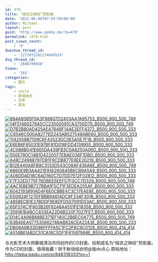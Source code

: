 ```yaml
---
id: 470
title: “结衣之映绘”剪影画
date: '2012-06-04T07:59:59+08:00'
author: Michael
layout: post
guid: 'http://www.gakky.me/?p=470'
permalink: /470.html
post_views_count:
    - '0'
duoshuo_thread_id:
    - '1272072281174049519'
dsq_thread_id:
    - '2696700928'
Views:
    - '355'
categories:
    - 图片
tags:
    - smile
    - 新垣结衣
    - 日本
    - 美女
---
```


[![884A8085F0A3F88807D2403AA7A95753_B500_900_500_749](http://www.yui-aragaki.org/wp-content/uploads/img/884A8085F0A3F88807D2403AA7A95753_B500_900_500_749.jpeg)](http://www.yui-aragaki.org/wp-content/uploads/img/884A8085F0A3F88807D2403AA7A95753_B1280_1280_827_1240.jpeg) [![14F5146027945CC23500591CA3750D79_B500_900_500_749](http://www.yui-aragaki.org/wp-content/uploads/img/14F5146027945CC23500591CA3750D79_B500_900_500_749.jpeg)](http://www.yui-aragaki.org/wp-content/uploads/img/14F5146027945CC23500591CA3750D79_B1280_1280_827_1240.jpeg) [![D7B2B80AD425AEA7648F14AE2EFF4372_B500_900_500_333](http://www.yui-aragaki.org/wp-content/uploads/img/D7B2B80AD425AEA7648F14AE2EFF4372_B500_900_500_333.jpeg)](http://www.yui-aragaki.org/wp-content/uploads/img/D7B2B80AD425AEA7648F14AE2EFF4372_B1280_1280_1240_827.jpeg) [![C6546C000A8277ED243AB527548ABE60_B500_900_500_333](http://www.yui-aragaki.org/wp-content/uploads/img/C6546C000A8277ED243AB527548ABE60_B500_900_500_333.jpeg)](http://www.yui-aragaki.org/wp-content/uploads/img/C6546C000A8277ED243AB527548ABE60_B1280_1280_1240_827.jpeg) [![1142058B7109C6F43523DC0E5A5E7F18_B500_900_500_333](http://www.yui-aragaki.org/wp-content/uploads/img/1142058B7109C6F43523DC0E5A5E7F18_B500_900_500_333.jpeg)](http://www.yui-aragaki.org/wp-content/uploads/img/1142058B7109C6F43523DC0E5A5E7F18_B1280_1280_1240_827.jpeg) [![E6EB6F85031E97BF81D016FDD4139955_B500_900_500_333](http://www.yui-aragaki.org/wp-content/uploads/img/E6EB6F85031E97BF81D016FDD4139955_B500_900_500_333.jpeg)](http://www.yui-aragaki.org/wp-content/uploads/img/E6EB6F85031E97BF81D016FDD4139955_B1280_1280_1240_827.jpeg) [![4C088B041E665DA439FB3C0A8250A06D_B500_900_500_333](http://www.yui-aragaki.org/wp-content/uploads/img/4C088B041E665DA439FB3C0A8250A06D_B500_900_500_333.jpeg)](http://www.yui-aragaki.org/wp-content/uploads/img/4C088B041E665DA439FB3C0A8250A06D_B1280_1280_1240_827.jpeg) [![550E780C14B1D4220077EBAE036F1DBD_B500_900_500_333](http://www.yui-aragaki.org/wp-content/uploads/img/550E780C14B1D4220077EBAE036F1DBD_B500_900_500_333.jpeg)](http://www.yui-aragaki.org/wp-content/uploads/img/550E780C14B1D4220077EBAE036F1DBD_B1280_1280_1240_827.jpeg) [![A48C24988797DB1F9CDB877E8EE20219_B500_900_500_333](http://www.yui-aragaki.org/wp-content/uploads/img/A48C24988797DB1F9CDB877E8EE20219_B500_900_500_333.jpeg)](http://www.yui-aragaki.org/wp-content/uploads/img/A48C24988797DB1F9CDB877E8EE20219_B1280_1280_1240_827.jpeg) [![B12E440A8FB9C3133D543C06AF436A6E_B500_900_500_749](http://www.yui-aragaki.org/wp-content/uploads/img/B12E440A8FB9C3133D543C06AF436A6E_B500_900_500_749.jpeg)](http://www.yui-aragaki.org/wp-content/uploads/img/B12E440A8FB9C3133D543C06AF436A6E_B1280_1280_827_1240.jpeg) [![6660E9B3AA421E91A260845B6CB9A5A9_B500_900_500_333](http://www.yui-aragaki.org/wp-content/uploads/img/6660E9B3AA421E91A260845B6CB9A5A9_B500_900_500_333.jpeg)](http://www.yui-aragaki.org/wp-content/uploads/img/6660E9B3AA421E91A260845B6CB9A5A9_B1280_1280_1240_827.jpeg) [![A06DDAD18C6AD160C7D7DD7E12F02812_B500_900_500_333](http://www.yui-aragaki.org/wp-content/uploads/img/A06DDAD18C6AD160C7D7DD7E12F02812_B500_900_500_333.jpeg)](http://www.yui-aragaki.org/wp-content/uploads/img/A06DDAD18C6AD160C7D7DD7E12F02812_B1280_1280_1240_827.jpeg) [![F7F22ED775F76DBEE5EEF57F0CC7D329_B500_900_500_749](http://www.yui-aragaki.org/wp-content/uploads/img/F7F22ED775F76DBEE5EEF57F0CC7D329_B500_900_500_749.jpeg)](http://www.yui-aragaki.org/wp-content/uploads/img/F7F22ED775F76DBEE5EEF57F0CC7D329_B1280_1280_827_1240.jpeg) [![4AC1EBE9B727BBA1F5C71F3EDEA255AF_B500_900_500_333](http://www.yui-aragaki.org/wp-content/uploads/img/4AC1EBE9B727BBA1F5C71F3EDEA255AF_B500_900_500_333.jpeg)](http://www.yui-aragaki.org/wp-content/uploads/img/4AC1EBE9B727BBA1F5C71F3EDEA255AF_B1280_1280_1240_827.jpeg) [![6042193891AD4F6E0CBBE4C3C17EAE8E_B500_900_500_333](http://www.yui-aragaki.org/wp-content/uploads/img/6042193891AD4F6E0CBBE4C3C17EAE8E_B500_900_500_333.jpeg)](http://www.yui-aragaki.org/wp-content/uploads/img/6042193891AD4F6E0CBBE4C3C17EAE8E_B1280_1280_1240_827.jpeg) [![ED0924F127DFBBB84814DC9F334F301B_B500_900_500_333](http://www.yui-aragaki.org/wp-content/uploads/img/ED0924F127DFBBB84814DC9F334F301B_B500_900_500_333.jpeg)](http://www.yui-aragaki.org/wp-content/uploads/img/ED0924F127DFBBB84814DC9F334F301B_B1280_1280_1240_827.jpeg) [![4858ECB1E37BDDF9E8DFD507091D53AC_B500_900_500_333](http://www.yui-aragaki.org/wp-content/uploads/img/4858ECB1E37BDDF9E8DFD507091D53AC_B500_900_500_333.jpeg)](http://www.yui-aragaki.org/wp-content/uploads/img/4858ECB1E37BDDF9E8DFD507091D53AC_B1280_1280_1240_827.jpeg) [![65F574C1F603B26F8248A4551FE18358_B500_900_500_333](http://www.yui-aragaki.org/wp-content/uploads/img/65F574C1F603B26F8248A4551FE18358_B500_900_500_333.jpeg)](http://www.yui-aragaki.org/wp-content/uploads/img/65F574C1F603B26F8248A4551FE18358_B1280_1280_1240_827.jpeg) [![359181B4BCC833EA22D6B220F7027FE7_B500_900_500_333](http://www.yui-aragaki.org/wp-content/uploads/img/359181B4BCC833EA22D6B220F7027FE7_B500_900_500_333.jpeg)](http://www.yui-aragaki.org/wp-content/uploads/img/359181B4BCC833EA22D6B220F7027FE7_B1280_1280_1240_827.jpeg) [![D14C4A96B88BE371EF140C2B6EC0A775_B500_900_500_749](http://www.yui-aragaki.org/wp-content/uploads/img/D14C4A96B88BE371EF140C2B6EC0A775_B500_900_500_749.jpeg)](http://www.yui-aragaki.org/wp-content/uploads/img/D14C4A96B88BE371EF140C2B6EC0A775_B1280_1280_827_1240.jpeg) [![63B40EA077535662746AB82ACEA2243E_B500_900_500_333](http://www.yui-aragaki.org/wp-content/uploads/img/63B40EA077535662746AB82ACEA2243E_B500_900_500_333.jpeg)](http://www.yui-aragaki.org/wp-content/uploads/img/63B40EA077535662746AB82ACEA2243E_B1280_1280_1240_827.jpeg) [![DB06A6B33D96FFFFA5C1FC2F6C9C0128_B500_900_414_414](http://www.yui-aragaki.org/wp-content/uploads/img/DB06A6B33D96FFFFA5C1FC2F6C9C0128_B500_900_414_414.jpeg)](http://www.yui-aragaki.org/wp-content/uploads/img/DB06A6B33D96FFFFA5C1FC2F6C9C0128_B1280_1280_414_414.jpeg) [![A514B61AB2C51CA16C5DF1F61597998E_B500_900_414_414](http://www.yui-aragaki.org/wp-content/uploads/img/A514B61AB2C51CA16C5DF1F61597998E_B500_900_414_414.jpeg)](http://www.yui-aragaki.org/wp-content/uploads/img/A514B61AB2C51CA16C5DF1F61597998E_B1280_1280_414_414.jpeg)

与光影艺术大师藤城清治共同创作的CD封面，绘制成名为“结衣之映绘”剪影画，作为CD的封面，值得收藏！转于新垣结衣吧@我de点心 原帖地址：http://tieba.baidu.com/p/848318333?pn=1